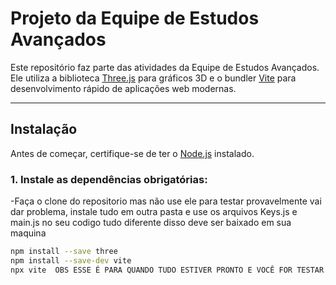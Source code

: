 # Projeto da Equipe de Estudos Avançados

Este repositório faz parte das atividades da Equipe de Estudos Avançados. Ele utiliza a biblioteca [Three.js](https://threejs.org/) para gráficos 3D e o bundler [Vite](https://vitejs.dev/) para desenvolvimento rápido de aplicações web modernas.

---

##  Instalação

Antes de começar, certifique-se de ter o [Node.js](https://nodejs.org/) instalado.

### 1. Instale as dependências obrigatórias:
-Faça o clone do repositorio mas não use ele para testar provavelmente vai dar problema, instale tudo em outra pasta e use os arquivos Keys.js e main.js no seu codigo tudo diferente disso deve ser baixado em sua maquina
```bash
npm install --save three
npm install --save-dev vite
npx vite  OBS ESSE É PARA QUANDO TUDO ESTIVER PRONTO E VOCÊ FOR TESTAR O CODIGO
